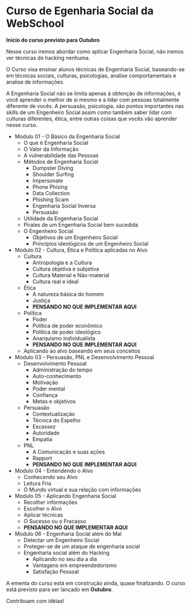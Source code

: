# Curso de Egenharia Social da WebSchool

**Início do curso previsto para Outubro**

Nesse curso iremos abordar como aplicar Engenharia Social, não iremos ver técnicas de hacking nenhuma.

O Curso visa ensinar alunos técnicas de Engenharia Social, baseando-se em técnicas sociais, culturas, psicologias, analise comportamentais e analise de informações.

A Engenharia Social não se limita apenas à obtenção de informações, é você aprender o melhor de si mesmo e a lidar com pessoas totalmente diferente de vocês. A persuasão, psicologia, são pontos importantes nas skills de um Engenheiro Social assim como também saber lidar com culturas diferentes, ética, entre outras coisas que vocês vão aprender nesse curso.



* Modulo 01 - O Básico da Engenharia Social
	* O que é Engenharia Social
	* O Valor da Informação
	* A vulnerabilidade das Pessoas
	* Métodos de Engenharia Social
		* Dumpster Diving
		* Shoulder Surfing
		* Impersonate
		* Phone Phising
		* Data Collection
		* Phishing Scam
		* Engenharia Social Inversa
		* Persuasão
	* Utilidade da Engenharia Social
	* Pirales de um Engenharia Social bem sucedida
	* O Engenheiro Social
		* Objetivos de um Engenheiro Social
		* Princípios ideológicos de um Engenheiro Social
* Modulo 02 - Cultura, Ética e Política aplicadas no Alvo
	* Cultura
		* Antropologia e a Cultura
		* Cultura objetiva e subjetiva
		* Cultura Material e Não-material
		* Cultura real e ideal
	* Ética
		* A natureza básica do homem
		* Justiça
		* __PENSANDO NO QUE IMPLEMENTAR AQUI__
	* Política
		* Poder
		* Política de poder econômico 
		* Política de poder ideológico
		* Anarquismo individualista
		* __PENSANDO NO QUE IMPLEMENTAR AQUI__
	* Aplicando ao alvo baseando em seus conceitos
* Modulo 03 - Persuasão, PNL e Desenvolvimento Pessoal
	* Desenvolvimento Pessoal
		* Administração do tempo
		* Auto-conhecimento
		* Motivação
		* Poder mental
		* Confiança
		* Metas e objetivos
	* Persuasão
		* Contextualização
		* Técnica do Espelho
		* Escassez
		* Autoridade
		* Empatia
	* PNL
		* A Comunicação e suas ações
		* Rapport
		* __PENSANDO NO QUE IMPLEMENTAR AQUI__
* Modulo 04 - Entendendo o Alvo
	* Conhecendo seu Alvo
	* Leitura Fria
	* O Mundo virtual e sua relação com informações
* Modulo 05 - Aplicando Engenharia Social
	* Recolher informações
	* Escolher o Alvo
	* Aplicar técnicas
	* O Sucesso ou o Fracasso
	* __PENSANDO NO QUE IMPLEMENTAR AQUI__
* Modulo 06 - Engenharia Social além do Mal
	* Detectar um Engenheiro Social
	* Proteger-se de um ataque de engenharia social
	* Engenharia social além do Hacking
		* Aplicando no seu dia a dia
		* Vantagens em empreendedorismo
		* Satisfação Pessoal


A ementa do curso está em construção ainda, quase finalizando. 
O curso está previsto para ser lançado em **Outubro**.

Contribuam com idéias!

